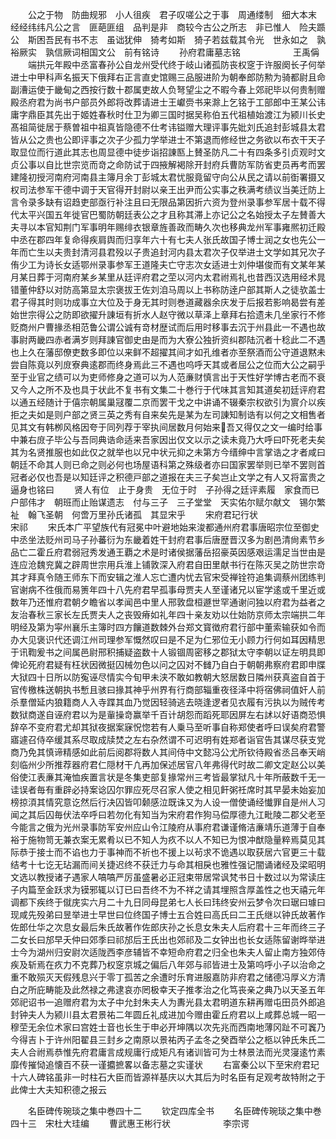 <!-- { "loadSidebar": true } -->
　　公之于物　防曲规邪　小人徂疾　君子叹嗟公之于事　周通缕制　细大本末　经经纬纬凡公之言　匪葩匪组　品判是非　商较今古公之所志　非已惟人　险夫踬公　斯困吾民有书不志　虽诎犹伸　猗考如斯　猗子若兹载其令光　世永如之　孰裕厥实　孰信厥词相国文公　前有铭诗
　　孙府君庸墓志铭　　　　　　王禹偁
　　端拱元年殿中丞富春孙公自龙州受代终于岐山诸孤防丧权窆于许服阕长子何举进士中甲科声名振天下俄拜右正言直史馆赐三品服进阶为朝奉郎防勲为骑都尉且命副漕运使于畿甸之西按行数十郡属吏故人负弩望尘之不暇今春上郊祀毕以何贵制赠殿丞府君为尚书户部员外郎将改葬请进士王巘赍书来滁上乞铭于工部郎中王某公讳庸字鼎臣其先出于姬姓春秋时仕卫为卿三国时据吴称伯五代祖植始渡江为颍川长史髙祖简徙居于蔡曽祖中祖真皆隐德不仕考讳镒赠大理评事先妣刘氏追封彭城县太君皆从公之贵也公即评事之次子少孤力学举进士不第退而修经世之务欲以布衣干天子取显位而行道此其志也周显德中徒步诣招諌匦上賛圣防凡二十有四条多引贞观时文贞公事以自比世宗览而竒之命防试于四掖解褐除开封府兵曹防军防省吏员再考而罢建隆初授河南府河南县主簿月余丁彭城太君忧服竟留守向公从民之请以前衘署摄又权司法参军干德中调于天官得开封尉以亲王出尹而公实事之秩满考绩议当美迁防上言令录多缺有诏趋吏部亟行补注且曰无限品第因折六资为登州录事参军居十载不得代太平兴国五年徙官巴蜀防朝廷表公之才且称其滞上亦记公之名始授太子左賛善大夫寻以本官知荆门军事明年赐绯衣银章旌善政而畴久次也移典龙州军事雍熈初迁殿中丞在郡四年复命得疾肩舆而归享年六十有七夫人张氏故国子博士润之女也先公一年而亡生以夫贵封清河县君殁以子贵追封河内县太君次子仅举进士文学如其兄次子侑少工为诗长女适鄂州录事参军王道隆夫亡守志次女适进士刘仲堪俊而有文某年某月某日葬于河南府某乡某里从廷评府君之茔以河内太君祔焉礼也昔西汉选用经术晁错董仲舒以对防高第显太宗褒拔王佐刘洎马周以上书称防逹户部其斯人之徒欤盖士君子得其时则功成事立大位及于身无其时则巻道藏器余庆发于后报若影响曷尝有差始世宗得公之防即欲擢升諌垣有折水人赵守微以草泽上章拜右拾遗未几坐家行不修贬商州户曹掾丞相范鲁公谓公诚有竒材歴试而后用时移事去沉于州县此一不遇也故事尉两畿四赤者满岁则拜諌官御史由是而为大寮公独折资纠郡陆沉者十稔此二不遇也上久在藩邸僚吏数多即位以来鲜不超擢其间才如孔维者亦至祭酒而公守道退黙未尝自陈竟以列庻寮典逺郡而终身焉此三不遇也呜呼天其或者屈公之位而大公之嗣乎至于业官之绩可以为吏师修身之道可以为人范亷财慎言出于天性好学博古老而不衰又今人之所不及也具于状此不复书有文集二十巻行于代味其言知其道矣初廷评府君以通五经随计于僖宗朝属巢冦覆二京而罢干戈之中讲诵不辍秦宗权欲引为賔介以疾拒之夫如是则户部之贤三英之秀有自来矣先是某为左司諌知制诰有以何之文相售者见其文有韩栁风格因夸于同列荐于宰执间居数月何始来吾又得仅之文一编时给事中兼右庻子毕公与吾同典诰命适来吾家因出仅文以示之读未竟乃大呼曰吓死老夫矣其为名贤推服也如此仅之就举也以兄中状元抑之未第方今缙绅中言掌诰之才者咸曰朝廷不命其人则已命之则必何也场屋语科第之殊级者亦曰国家罢举则已举不罢则首冠者必仅也吾是以知廷评之积德戸部之道报在夫三子矣岂止文学之有人又将富贵之逼身也铭曰
　　贤人有位　止于身贵　无位于时　子孙得之廷评素履　家食而已　户部伟才　朝班而止贻谋遗志　付与三子　三子堂堂　天实佑尔赋尔献文　锡尔繁祉　翰飞圣朝　何啻万里孙氏诸孤　其显宋乎
　　宋府君玘行状　　　　　　　宋祁
　　宋氏本广平望族代有冠冕中叶避地始来浚都通州府君事唐昭宗位至御史中丞坐法贬州司马子孙蕃衍为东畿着姓干封府君事后唐歴晋汉多为剧邑清尙素节乡品亡二霍丘府君弱冠秀发通王覇之术是时诸侯据藩岳招豪英因感艰运濡足当世由是连应沧魏兖冀之辟周世宗用兵淮上铺敦深入府君自田里献书行在陈灭吴之防世宗竒其才拜真令随王师东下而安辑之淮人忘亡遭内忧去官宋受禅铨符追集调蔡州团练判官谢病不徃俄而易箦年四十八先府君早孤事母贾夫人至谨诸兄以宦学逺或千里近或数年乃还惟府君朝夕瞻省以孝闻邑中里人邢敦盘桓遯世罕通谢问独以府君为益者之友治春秋三家长左氏贾夫人之丧毁瘠如礼年四十亲友劝以仕始防京师太宗端拱二年明经及第为寜州襄乐主簿时四方饟道数棘外台郑文寳徴府君行部中董索输获如令而办大见褒识代还调江州司理参军慨然叹曰是不足为仁邪位无小顾力行何如耳因精思于讯鞫爰书之间属邑尉邢积捕疑盗数十人锻锢周密移之郡狱太守李朝以证左明具即俾论死府君疑有枉状因微挺囚械勿色以问之囚对不雠乃自白于朝朝弗察府君即申牒大狱四十日所以防寃诬尽情实今旬甲未浃不敢如教朝大怒居数日隣州获真盗自首于官传檄株送朝执书慙且骇曰掾其神乎州界有行商部辎重夜径泽中将宿佛祠值奸人前杀羣僧延内狼籍商人入寺蹀其血乃觉因轻骑逃去晓逢逻者见衣履有污执以为贼传考数狱商遂自诬府君以为是軰操竒赢举千百计胡怨而蹈死耶因屏左右訹以好语商恐惧辞卒不变府君尤却其狱夜据案寐怳惚若有人乗马至听事自称郑使者呼曰误矣府君警寤遽召侍卒缓其系尽取成牍焚之左右杂然谓不可迟明有姓郑者诣官告其谋尽获支党商乃免其慎谛精感如此前后阅郡将数人其间侍中文懿冯公尤所钦待殿省丞吕奉天峭刻临州少所推荐器府君仁隠材干凢再加保述居官八年弗得代时故二卿文定赵公以美俗使江表亷其淹恤疾置言状是冬集吏部复掾常州三考皆最掌狱凡十年所蔽数千无一诖误者毎有重辟必持案谂囚尔罪应死尽召家人使之相见飦粥祍席时其早晏未始妄加榜掠湏其情究意讫然后行决囚皆叩颡感泣既诛又为人设一僧使诵经懴罪自是州人习闻之其后囚毎伏法卒呼曰若勿化有知当为宋府君作狗马偿厚德九江毗陵二郡父老至今能言之俄为光州录事防军安州应山令江陵府从事府君谦谨脩洁亷靖乐道薄于自奉裕于施物笥无兼衣案无累肴以已不知人为疚不以人不知已为恨冲猷隐量粹焉莫见其际恭于接士而不谄也力于事神而不祈也不援上以茍求不诡遇以取获居六官更三十载结考十七讫无玷漏而间关捷迟终不获迁力与命其相戾也雅性强记闇诵诸经及梁昭明文选以教授诸子遇家人嗃嗃严厉虽盛暑必正冠束带居常讽梵书日十数过以为常读庄子内篇至金跃求为镆邪辄以订已曰吾终不为不祥之请其埋照含厚盖性之也天禧元年调都下疾终于僦庑实六月二十九日同母昆弟七人长曰玮终安州云梦令次曰琚曰璩曰现咸先殁弟曰昱举进士早世曰位终国子博士五合姓曰高氏曰二王氏继以钟氏故著作佐郎仕华之次息女最后朱氏故著作佐郎庆孙之长息女朱夫人后府君十三年而终三子二女长曰邡早夭仲曰郊季曰祁邡后王氏出也郊祁及二女钟出也长女适陈留谢晔举进士今为湖州归安尉次适陇西李彦辅皆不幸短命府君之归全也朱夫人留止南方独郊侍疾及斩焉在疚力不克葬乃权窆京城之偏后八年郊与祁皆进士及第呜呼小子以治命之重不敢殒灭天假残息兴于零丁孤苦之余遭时乐育进服嘉防非府君之储德冯厚义方清白之所庇畴能及此然禄之弗逮哀亦罔极幸天子推孝治之化笃丧亲之典乃以天圣五年郊祀诏书一追赠府君为太子中允封朱夫人为夀光县太君明道东耕再赠屯田员外郎追封钟夫人为颍川县太君景祐二年圆丘礼成进加今赠由霍丘府君以上咸葬总城一昭一穆茔无余位术家曰宫姓士音也长生于申必开坤隅以次先兆而西南地薄冈趾不可竁乃今得吉卜于许州阳翟县三封乡之南原以景祐丙子孟冬之癸酉举公之柩以钟氏朱氏二夫人合祔焉恭惟先府君庸言成规庸行成矩凡有诸训皆可为士林景法而光灵寖逺竹素靡传摧恸追懐百不获一谨攟摭畧以备志墓之实谨状
　　右富秦公以下至宋府君玘十六人碑铭虽非一时柱石大臣而皆源祥基庆以大其后为时名臣有足观考故特附之于此俾士大夫知积德之报云














　　名臣碑传琬琰之集中巻四十二
　　钦定四库全书
　　名臣碑传琬琰之集中巻四十三　宋杜大珪编
　　曹武惠王彬行状　　　　　　李宗谔
